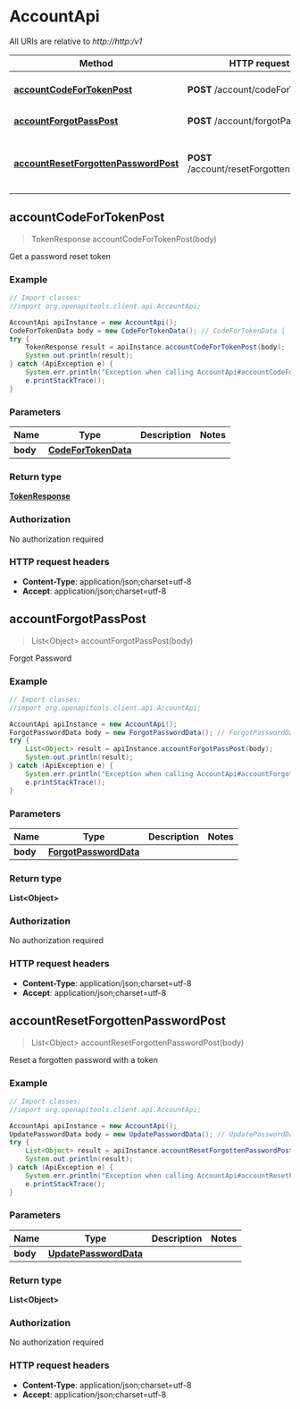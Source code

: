# AccountApi

All URIs are relative to *http://http:/v1*

Method | HTTP request | Description
------------- | ------------- | -------------
[**accountCodeForTokenPost**](AccountApi.md#accountCodeForTokenPost) | **POST** /account/codeForToken | Get a password reset token
[**accountForgotPassPost**](AccountApi.md#accountForgotPassPost) | **POST** /account/forgotPass | Forgot Password
[**accountResetForgottenPasswordPost**](AccountApi.md#accountResetForgottenPasswordPost) | **POST** /account/resetForgottenPassword | Reset a forgotten password with a token



## accountCodeForTokenPost

> TokenResponse accountCodeForTokenPost(body)

Get a password reset token

### Example

```java
// Import classes:
//import org.openapitools.client.api.AccountApi;

AccountApi apiInstance = new AccountApi();
CodeForTokenData body = new CodeForTokenData(); // CodeForTokenData | 
try {
    TokenResponse result = apiInstance.accountCodeForTokenPost(body);
    System.out.println(result);
} catch (ApiException e) {
    System.err.println("Exception when calling AccountApi#accountCodeForTokenPost");
    e.printStackTrace();
}
```

### Parameters


Name | Type | Description  | Notes
------------- | ------------- | ------------- | -------------
 **body** | [**CodeForTokenData**](CodeForTokenData.md)|  |

### Return type

[**TokenResponse**](TokenResponse.md)

### Authorization

No authorization required

### HTTP request headers

- **Content-Type**: application/json;charset=utf-8
- **Accept**: application/json;charset=utf-8


## accountForgotPassPost

> List&lt;Object&gt; accountForgotPassPost(body)

Forgot Password

### Example

```java
// Import classes:
//import org.openapitools.client.api.AccountApi;

AccountApi apiInstance = new AccountApi();
ForgotPasswordData body = new ForgotPasswordData(); // ForgotPasswordData | 
try {
    List<Object> result = apiInstance.accountForgotPassPost(body);
    System.out.println(result);
} catch (ApiException e) {
    System.err.println("Exception when calling AccountApi#accountForgotPassPost");
    e.printStackTrace();
}
```

### Parameters


Name | Type | Description  | Notes
------------- | ------------- | ------------- | -------------
 **body** | [**ForgotPasswordData**](ForgotPasswordData.md)|  |

### Return type

**List&lt;Object&gt;**

### Authorization

No authorization required

### HTTP request headers

- **Content-Type**: application/json;charset=utf-8
- **Accept**: application/json;charset=utf-8


## accountResetForgottenPasswordPost

> List&lt;Object&gt; accountResetForgottenPasswordPost(body)

Reset a forgotten password with a token

### Example

```java
// Import classes:
//import org.openapitools.client.api.AccountApi;

AccountApi apiInstance = new AccountApi();
UpdatePasswordData body = new UpdatePasswordData(); // UpdatePasswordData | 
try {
    List<Object> result = apiInstance.accountResetForgottenPasswordPost(body);
    System.out.println(result);
} catch (ApiException e) {
    System.err.println("Exception when calling AccountApi#accountResetForgottenPasswordPost");
    e.printStackTrace();
}
```

### Parameters


Name | Type | Description  | Notes
------------- | ------------- | ------------- | -------------
 **body** | [**UpdatePasswordData**](UpdatePasswordData.md)|  |

### Return type

**List&lt;Object&gt;**

### Authorization

No authorization required

### HTTP request headers

- **Content-Type**: application/json;charset=utf-8
- **Accept**: application/json;charset=utf-8

